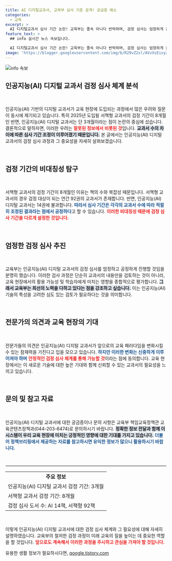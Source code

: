 ```yaml
---
title: AI 디지털교과서, 교육부 심사 기준 공개! 궁금증 해소
categories:
  - 교육
excerpt: >
  AI 디지털교과서 심사 기간 논란! 교육부는 졸속 아니다 반박하며, 검정 심사는 엄정하게 진행될 것이라 강조. 2025년 도입, 진실은 무엇일까? 클릭해서 확인하세요!
feature_text: >
  ## info 실시간 뉴스 속보입니다.

  AI 디지털교과서 심사 기간 논란! 교육부는 졸속 아니다 반박하며, 검정 심사는 엄정하게 진행될 것이라 강조. 2025년 도입, 진실은 무엇일까? 클릭해서 확인하세요!
image: 'https://blogger.googleusercontent.com/img/b/R29vZ2xl/AVvXsEixyZcFfHzMRdzZMjFBmAUKJYCLCGyLL1o632UiGVXcaFdKo_bkvkuCioo0uUKlGfBVcT3P84aROyZIXSBEx3Aw5nCQ3pTgDom1WDC4m8eifvWiAmWEEVb4x6G_l8C0QH225ldMjyaFvpxGEBGNO37VmDTDMHGhJPq73UglMfDca1-0aw/s1600/blogspot.png'
---
```


<p><img src="https://blogger.googleusercontent.com/img/b/R29vZ2xl/AVvXsEixyZcFfHzMRdzZMjFBmAUKJYCLCGyLL1o632UiGVXcaFdKo_bkvkuCioo0uUKlGfBVcT3P84aROyZIXSBEx3Aw5nCQ3pTgDom1WDC4m8eifvWiAmWEEVb4x6G_l8C0QH225ldMjyaFvpxGEBGNO37VmDTDMHGhJPq73UglMfDca1-0aw/s1600/blogspot.png" alt="info 속보" /></p>

<h2 data-ke-size="size26">인공지능(AI) 디지털 교과서 검정 심사 체계 분석</h2>

<p data-ke-size="size16">&nbsp;</p>

<p>인공지능(AI) 기반의 디지털 교과서가 교육 현장에 도입되는 과정에서 많은 우려와 질문이 동시에 제기되고 있습니다. 특히 2025년 도입될 서책형 교과서의 검정 기간이 8개월인 반면, 인공지능(AI) 디지털 교과서는 단 3개월이라는 점이 논란의 중심에 섰습니다. 결론적으로 말하자면, 이러한 우려는 <b><span style="color: #ee2323;">잘못된 정보에서 비롯된 것</span></b>입니다. <b><span style="background-color: #21538527;">교과서 수의 차이에 따른 심사 기간 조정이 이루어졌기 때문입니다.</span></b> 본 글에서는 인공지능(AI) 디지털 교과서의 검정 심사 과정과 그 중요성을 자세히 살펴보겠습니다.</p>

<p data-ke-size="size16">&nbsp;</p>

<h2 data-ke-size="size26">검정 기간의 비대칭성 탐구</h2>

<p data-ke-size="size16">&nbsp;</p>

<p>서책형 교과서의 검정 기간이 8개월인 이유는 책의 수와 복잡성 때문입니다. 서책형 교과서의 경우 검정 대상이 되는 연간 92권의 교과서가 존재합니다. 반면, 인공지능(AI) 디지털 교과서는 14권에 불과합니다. <b><span style="color: #1a5490;">따라서 심사 기간은 각각의 교과서 수에 따라 적절히 조정된 결과라는 점에서 공정하다</span></b>고 할 수 있습니다. <b><span style="color: #ee2323;">이러한 비대칭성 때문에 검정 심사 기간을 다르게 설정한 것입니다.</span></b></p>

<p data-ke-size="size16">&nbsp;</p>

<h2 data-ke-size="size26">엄정한 검정 심사 추진</h2>

<p data-ke-size="size16">&nbsp;</p>

<p>교육부는 인공지능(AI) 디지털 교과서의 검정 심사를 엄정하고 공정하게 진행할 것임을 분명히 했습니다. 이러한 검사 과정은 단순히 교과서의 내용만을 검토하는 것이 아니라, 교육 현장에서의 활용 가능성 및 학습자에게 미치는 영향을 종합적으로 평가합니다. <b><span style="background-color: #21538527;">그래서 교육부는 최선의 노력을 다하고 있다는 점을 강조하고 싶습니다.</span></b> 이는 인공지능(AI) 기술의 특성을 고려한 심도 있는 검토가 필요하다는 것을 의미합니다.</p>

<p data-ke-size="size16">&nbsp;</p>

<h2 data-ke-size="size26">전문가의 의견과 교육 현장의 기대</h2>

<p data-ke-size="size16">&nbsp;</p>

<p>전문가들의 의견은 인공지능(AI) 디지털 교과서가 앞으로의 교육 패러다임을 변화시킬 수 있는 잠재력을 가진다고 입을 모으고 있습니다. <b><span style="color: #1a5490;">하지만 이러한 변화는 신중하게 이루어져야 하며</span></b> <b><span style="color: #ee2323;">안정적인 검정 심사 체계를 통해 가능할 것</span></b>이라는 점에 동의합니다. 교육 현장에서는 이 새로운 기술에 대한 높은 기대와 함께 신뢰할 수 있는 교과서의 필요성을 느끼고 있습니다.</p>

<p data-ke-size="size16">&nbsp;</p>

<h2 data-ke-size="size26">문의 및 참고 자료</h2>

<p data-ke-size="size16">&nbsp;</p>

<p>인공지능(AI) 디지털 교과서에 대한 궁금증이나 문의 사항은 교육부 책임교육정책관 교육콘텐츠정책과(044-203-6474)로 문의하시기 바랍니다. <b><span style="background-color: #21538527;">정확한 정보 전달과 함께 이 시스템이 우리 교육 현장에 미치는 긍정적인 영향에 대한 기대를 가지고 있습니다.</span></b> <b><span style="color: #1a5490;">더불어 정책브리핑에서 제공하는 자료를 참고하시면 유익한 정보가 많으니 활용하시기 바랍니다.</span></b></p>

<p data-ke-size="size16">&nbsp;</p>

<hr style="border:1px solid #eee;" />

<table style="width: 100%; border-collapse: collapse;">
  <tr>
    <td style="text-align: center; height: 17px;"><b>주요 정보</b></td>
  </tr>
  <tr>
    <td style="text-align: left; height: 17px;">인공지능(AI) 디지털 교과서 검정 기간: 3개월</td>
  </tr>
  <tr>
    <td style="text-align: left; height: 17px;">서책형 교과서 검정 기간: 8개월</td>
  </tr>
  <tr>
    <td style="text-align: left; height: 17px;">검정 심사 도서 수: AI 14책, 서책형 92책</td>
  </tr>
</table>

<p data-ke-size="size16">&nbsp;</p> 

<p>이렇게 인공지능(AI) 디지털 교과서에 대한 검정 심사 체계와 그 필요성에 대해 자세히 설명하였습니다. 교육부의 철저한 검정 과정이 미래 교육의 질을 높이는 데 중요한 역할을 할 것입니다. <b><span style="color: #ee2323;">앞으로도 계속해서 이러한 과정을 주시하고 관심을 가져야 할 것입니다.</span></b></p>
유용한 생활 정보가 필요하시다면, <a href="https://qoogle.tistory.com" rel="dofollow">qoogle.tistory.com</a>


